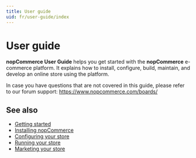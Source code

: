 ```yaml
---
title: User guide
uid: fr/user-guide/index
---
```


# User guide

**nopCommerce User Guide** helps you get started with the **nopCommerce** e-commerce platform. It explains how to install, configure, build, maintain, and develop an online store using the platform.

In case you have questions that are not covered in this guide, please refer to our forum support: <https://www.nopcommerce.com/boards/>

## See also

* [Getting started](xref:fr/user-guide/getting-started)
* [Installing nopCommerce](xref:fr/user-guide/installing/index)
* [Configuring your store](xref:fr/user-guide/configuring/index)
* [Running your store](xref:fr/user-guide/running/index)
* [Marketing your store](xref:fr/user-guide/marketing/index)